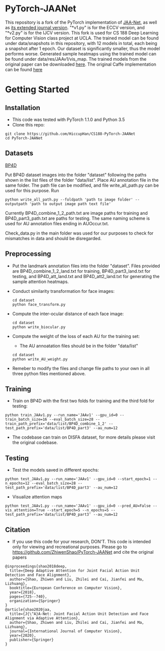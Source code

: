 # PyTorch-JAANet
This repository is a fork of the PyTorch implementation of [JAA-Net](http://openaccess.thecvf.com/content_ECCV_2018/papers/Zhiwen_Shao_Deep_Adaptive_Attention_ECCV_2018_paper.pdf), as well as [its extended journal version](https://arxiv.org/pdf/2003.08834.pdf). "*v1.py" is for the ECCV version, and "*v2.py" is for the IJCV version. This fork is used for CS 188 Deep Learning for Computer Vision class project at UCLA. The trained model can be found under data/snapshots in this repository, with 12 models in total, each being a snapshot after 1 epoch. Our dataset is significantly smaller, thus the model performs worse. Generated sample heatmaps using the trained model can be found under data/res/JAAv1/vis_map. The trained models from the original paper can be downloaded [here](https://sjtueducn-my.sharepoint.com/:f:/g/personal/shaozhiwen_sjtu_edu_cn/Eu3SDFcZYG9Ah5RdRYqfYxoBWDyWici_FdWJP8TnYFqaZw?e=ogNmZv). The original Caffe implementation can be found [here](https://github.com/ZhiwenShao/JAANet)

# Getting Started
## Installation
- This code was tested with PyTorch 1.1.0 and Python 3.5
- Clone this repo:
```
git clone https://github.com/HiccupHan/CS188-PyTorch-JAANet
cd PyTorch-JAANet
```

## Datasets
[BP4D](http://www.cs.binghamton.edu/~lijun/Research/3DFE/3DFE_Analysis.html)

Put BP4D dataset images into the folder "dataset" following the paths shown in the list files of the folder "data/list". Place AU annotation file in the same folder. The path file can be modified, and file write_all_path.py can be used for this purpose. Run
  ```
  python write_all_path.py --foldpath 'path to image folder' --outputpath 'path to output image path text file'
  ```
Currently BP4D_combine_1_2_path.txt are image paths for training and BP4D_part3_path.txt are paths for testing. The same naming scheme is used for AU annotation files ending in AUOccur.txt.

Check_data.py in the main folder was used for our purposes to check for mismatches in data and should be disregarded.

## Preprocessing
- Put the landmark annotation files into the folder "dataset". Files provided are BP4D_combine_1_2_land.txt for training, BP4D_part3_land.txt for testing, and BP4D_att_land.txt and BP4D_att2_land.txt for generating the sample attention heatmaps. 

- Conduct similarity transformation for face images:
  ```
  cd dataset
  python face_transform.py
  ```
- Compute the inter-ocular distance of each face image:
  ```
  cd dataset
  python write_biocular.py
  ```
- Compute the weight of the loss of each AU for the training set:
  - The AU annoatation files should be in the folder "data/list"
  ```
  cd dataset
  python write_AU_weight.py
  ```
- Remeber to modify the files and change file paths to your own in all three python files mentioned above.

## Training
- Train on BP4D with the first two folds for training and the third fold for testing:
```
python train_JAAv1.py --run_name='JAAv1' --gpu_id=0 --train_batch_size=16 --eval_batch_size=28 --train_path_prefix='data/list/BP4D_combine_1_2' --test_path_prefix='data/list/BP4D_part3' --au_num=12
```
- The codebase can train on DISFA dataset, for more details please visit the original codebase.
## Testing
- Test the models saved in different epochs:
```
python test_JAAv1.py --run_name='JAAv1' --gpu_id=0 --start_epoch=1 --n_epochs=12 --eval_batch_size=28 --test_path_prefix='data/list/BP4D_part3' --au_num=12
```
- Visualize attention maps
```
python test_JAAv1.py --run_name='JAAv1' --gpu_id=0 --pred_AU=False --vis_attention=True --start_epoch=5 --n_epochs=5 --test_path_prefix='data/list/BP4D_part3' --au_num=12
```

## Citation
- If you use this code for your research, DON'T. This code is intended only for viewing and recreational purposes. Please go to https://github.com/ZhiwenShao/PyTorch-JAANet and cite the original papers
```
@inproceedings{shao2018deep,
  title={Deep Adaptive Attention for Joint Facial Action Unit Detection and Face Alignment},
  author={Shao, Zhiwen and Liu, Zhilei and Cai, Jianfei and Ma, Lizhuang},
  booktitle={European Conference on Computer Vision},
  year={2018},
  pages={725--740},
  organization={Springer}
}
@article{shao2020jaa,
  title={J{\^A}A-Net: Joint Facial Action Unit Detection and Face Alignment via Adaptive Attention},
  author={Shao, Zhiwen and Liu, Zhilei and Cai, Jianfei and Ma, Lizhuang},
  journal={International Journal of Computer Vision},
  year={2020},
  publisher={Springer}
}
```
